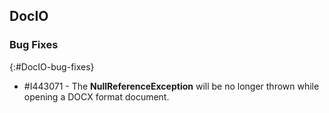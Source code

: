 ## DocIO

### Bug Fixes
{:#DocIO-bug-fixes}

* \#I443071 - The **NullReferenceException** will be no longer thrown while opening a DOCX format document.
